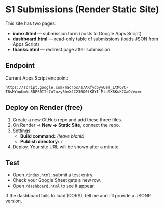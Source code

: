
# S1 Submissions (Render Static Site)

This site has two pages:
- **index.html** — submission form (posts to Google Apps Script)
- **dashboard.html** — read-only table of submissions (loads JSON from Apps Script)
- **thanks.html** — redirect page after submission

## Endpoint
Current Apps Script endpoint:
```
https://script.google.com/macros/s/AKfycbyyUeT_LtM6VC-T8sMYouUmNL5DPS0IIr7nInzy8hvXJC230O0fK8YI-Mtu9X8KuKCXaQ/exec
```

## Deploy on Render (free)
1. Create a new GitHub repo and add these three files.
2. On Render → **New → Static Site**, connect the repo.
3. Settings:
   - **Build command:** *(leave blank)*
   - **Publish directory:** `/`
4. Deploy. Your site URL will be shown after a minute.

## Test
- Open `/index.html`, submit a test entry.
- Check your Google Sheet gets a new row.
- Open `/dashboard.html` to see it appear.

If the dashboard fails to load (CORS), tell me and I’ll provide a JSONP version.
